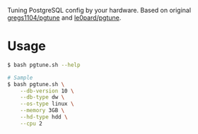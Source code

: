 
Tuning PostgreSQL config by your hardware. Based on original [gregs1104/pgtune](https://github.com/gregs1104/pgtune) and [le0pard/pgtune](https://github.com/le0pard/pgtune).

Usage
=====

```bash
$ bash pgtune.sh --help

# Sample
$ bash pgtune.sh \
    --db-version 10 \
    --db-type dw \
    --os-type linux \
    --memory 3GB \
    --hd-type hdd \
    --cpu 2
```